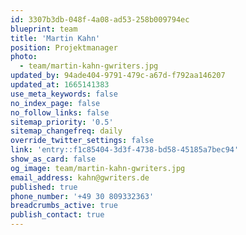 ```yaml
---
id: 3307b3db-048f-4a08-ad53-258b009794ec
blueprint: team
title: 'Martin Kahn'
position: Projektmanager
photo:
  - team/martin-kahn-gwriters.jpg
updated_by: 94ade404-9791-479c-a67d-f792aa146207
updated_at: 1665141383
use_meta_keywords: false
no_index_page: false
no_follow_links: false
sitemap_priority: '0.5'
sitemap_changefreq: daily
override_twitter_settings: false
link: 'entry::f1c85404-3d3f-4738-bd58-45185a7bec94'
show_as_card: false
og_image: team/martin-kahn-gwriters.jpg
email_address: kahn@gwriters.de
published: true
phone_number: '+49 30 809332363'
breadcrumbs_active: true
publish_contact: true
---
```

